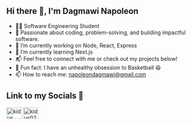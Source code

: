 ## Hi there 👋, I'm Dagmawi Napoleon

- 👨‍💻 Software Engineering Student
- 🔧 Passionate about coding, problem-solving, and building impactful software.
- 🔭 I’m currently working on Node, React, Express
- 🌱 I’m currently learning Next.js
- 📬 Feel free to connect with me or check out my projects below!
- 🏀 Fun fact: I have an unhealthy obsession to Basketball 😆
- 📫 How to reach me: napoleondagmawi@gmail.com

## Link to my Socials 🤝
<a href="https://instagram.com/Dagi_n34" target="blank"><img align="center" src="https://raw.githubusercontent.com/rahuldkjain/github-profile-readme-generator/master/src/images/icons/Social/instagram.svg" alt="kidus._.m" height="30" width="40" /></a>
<a href="https://www.linkedin.com/in/dagi-n34" target="blank"><img align="center" src="https://raw.githubusercontent.com/rahuldkjain/github-profile-readme-generator/master/src/images/icons/Social/linked-in-alt.svg" alt="kidus0237" height="30" width="40" /></a>
</p>
<!--
**Dagin34/Dagin34** is a ✨ _special_ ✨ repository because its `README.md` (this file) appears on your GitHub profile.

Here are some ideas to get you started:

- 👨‍💻 Dagmawi | Software Engineering Student
- 🔭 I’m currently working on ...
- 🌱 I’m currently learning ...
- 👯 I’m looking to collaborate on ...
- 🤔 I’m looking for help with ...
- 💬 Ask me about ...
- 📫 How to reach me: ...
- 😄 Pronouns: ...
- ⚡ Fun fact: ...
-->
